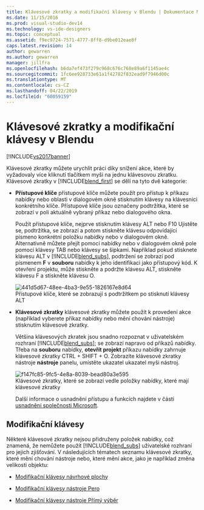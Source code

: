 ```yaml
---
title: Klávesové zkratky a modifikační klávesy v Blendu | Dokumentace Microsoftu
ms.date: 11/15/2016
ms.prod: visual-studio-dev14
ms.technology: vs-ide-designers
ms.topic: conceptual
ms.assetid: f9ec9724-7571-4777-8ff8-d9be012eae8f
caps.latest.revision: 14
author: gewarren
ms.author: gewarren
manager: jillfra
ms.openlocfilehash: b6da7ef473f279c968c676c768e89a6f1145ae4c
ms.sourcegitcommit: 1fc6ee928733e61a1f42782f832ead9f7946d00c
ms.translationtype: MT
ms.contentlocale: cs-CZ
ms.lasthandoff: 04/22/2019
ms.locfileid: "60059159"
---
```

# <a name="keyboard-shortcuts-and-modifier-keys-in-blend"></a>Klávesové zkratky a modifikační klávesy v Blendu
[!INCLUDE[vs2017banner](../includes/vs2017banner.md)]

Klávesové zkratky můžete urychlit práci díky snížení akce, které by vyžadovaly více kliknutí tlačítkem myši na jednu klávesovou zkratku. Klávesové zkratky v [!INCLUDE[blend_first](../includes/blend-first-md.md)] se dělí na tyto dvě kategorie:  
  
- **Přístupové klíče** přístupové klíče můžete použít pro přístup k příkazu nabídky nebo oblasti v dialogovém okně stisknutím klávesy na klávesnici konkrétního klíče. Přístupové klíče jsou označeny podtržítka, které se zobrazí v poli aktuálně vybraný příkaz nebo dialogového okna.  
  
   Použít přístupové klíče, nejprve stisknutím klávesy ALT nebo F10 Ujistěte se, podtržítka, se zobrazí a potom stiskněte klávesu odpovídající písmeno konkrétní položku nabídky nebo v dialogovém okně. Alternativně můžete přejít pomocí nabídky nebo v dialogovém okně pole pomocí klávesy TAB nebo klávesy se šipkami. Například pokud stisknete klávesu ALT v [!INCLUDE[blend_subs](../includes/blend-subs-md.md)], podtržení se zobrazí pod písmenem **F** v **souboru** nabídky k jeho identifikaci jako přístupový kód. K otevření projektu, může stiskněte a podržte klávesu ALT, stiskněte klávesu F a stiskněte klávesu O.  
  
   ![](../designers/media/441d5d67-48ee-4ba3-9e55-1826167e8d64.png "441d5d67-48ee-4ba3-9e55-1826167e8d64")  
  Přístupové klíče, které se zobrazují s podtržítkem po stisknutí klávesy ALT  
  
- **Klávesové zkratky** klávesové zkratky můžete použít k provedení akce (například vyberete příkaz nabídky nebo mění chování nástroje) stisknutím klávesové zkratky.  
  
   Většina klávesových zkratek jsou snadno rozpoznat v uživatelském rozhraní [!INCLUDE[blend_subs](../includes/blend-subs-md.md)]; se zobrazí napravo od příkazů nabídky. Třeba na **souboru** nabídky, **otevřít projekt** příkazu nabídky zahrnuje klávesové zkratky CTRL + SHIFT + O. Zobrazíte klávesové zkratky nástroje **nástroje** panelu, umístěte ukazatel ukazatel myši nástroj.  
  
   ![](../designers/media/f147fc85-9fc5-4e8a-8039-bead80a3e595.png "f147fc85-9fc5-4e8a-8039-bead80a3e595")  
  Klávesové zkratky, které se zobrazí vedle položky nabídky, které mají klávesové zkratky  
  
  Další informace o usnadnění přístupu a funkcích najdete v části [usnadnění společnosti Microsoft](http://go.microsoft.com/fwlink/?LinkId=75069).  
  
## <a name="modifier-keys"></a>Modifikační klávesy  
 Některé klávesové zkratky nejsou přidruženy položek nabídky, což znamená, že nemůžete použít [!INCLUDE[blend_subs](../includes/blend-subs-md.md)] uživatelské rozhraní pro jejich zjišťování. V následujících tématech seznamu klávesové zkratky, které mění chování nástroje nebo, které mění akce, jako je například změna velikosti objektu:  
  
- [Modifikační klávesy návrhové plochy](../designers/artboard-modifier-keys-in-blend.md)  
  
- [Modifikační klávesy nástroje Pero](../designers/pen-tool-modifier-keys-in-blend.md)  
  
- [Modifikační klávesy nástroje Přímý výběr](../designers/direct-selection-tool-modifier-keys-in-blend.md)
